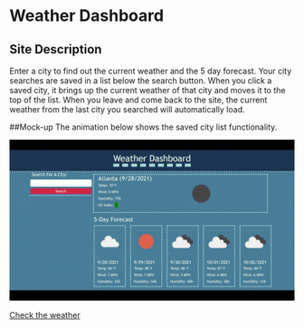 # Weather Dashboard

## Site Description
Enter a city to find out the current weather and the 5 day forecast. Your city searches are saved in a list below the search button. When you click a saved city, it brings up the current weather of that city and moves it to the top of the list. When you leave and come back to the site, the current weather from the last city you searched will automatically load.

##Mock-up
The animation below shows the saved city list functionality.

<img src='./assets/images/brouillerweatherdashboard.gif' alt='short video of the city saved list functionality'>

[Check the weather](https://brouiller.github.io/weather-dashboard/)
